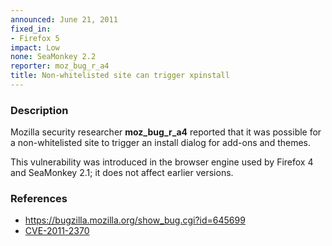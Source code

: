 ```yaml
---
announced: June 21, 2011
fixed_in:
- Firefox 5
impact: Low
none: SeaMonkey 2.2
reporter: moz_bug_r_a4
title: Non-whitelisted site can trigger xpinstall
---
```


<h3>Description</h3>

<p>Mozilla security researcher <strong>moz_bug_r_a4</strong> reported
that it was possible for a non-whitelisted site to trigger an install
dialog for add-ons and themes.</p>

<p class="note">This vulnerability was introduced in the browser engine used
by Firefox 4 and SeaMonkey 2.1; it does not affect earlier versions.</p>

<h3>References</h3>

<ul>
  <li><a href="https://bugzilla.mozilla.org/show_bug.cgi?id=645699">https://bugzilla.mozilla.org/show_bug.cgi?id=645699</a></li>
  <li><a class="ex-ref" href="http://cve.mitre.org/cgi-bin/cvename.cgi?name=CVE-2011-2370">CVE-2011-2370</a></li>
</ul>




